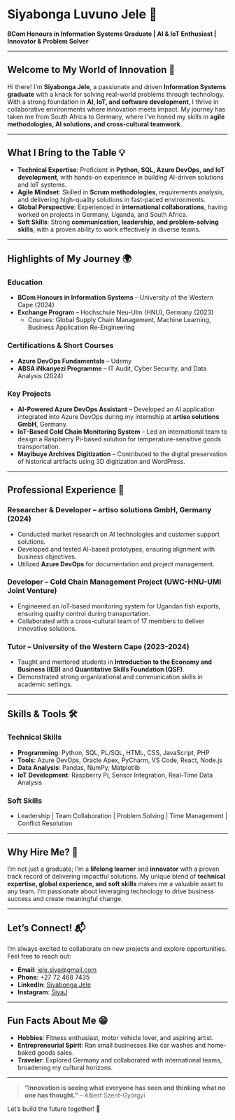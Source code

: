 # **Siyabonga Luvuno Jele** 🌟  
**BCom Honours in Information Systems Graduate | AI & IoT Enthusiast | Innovator & Problem Solver**

---

## **Welcome to My World of Innovation** 🚀  
Hi there! I'm **Siyabonga Jele**, a passionate and driven **Information Systems graduate** with a knack for solving real-world problems through technology. With a strong foundation in **AI, IoT, and software development**, I thrive in collaborative environments where innovation meets impact. My journey has taken me from South Africa to Germany, where I've honed my skills in **agile methodologies, AI solutions, and cross-cultural teamwork**.  

---

## **What I Bring to the Table** 💡  
- **Technical Expertise**: Proficient in **Python, SQL, Azure DevOps, and IoT development**, with hands-on experience in building AI-driven solutions and IoT systems.  
- **Agile Mindset**: Skilled in **Scrum methodologies**, requirements analysis, and delivering high-quality solutions in fast-paced environments.  
- **Global Perspective**: Experienced in **international collaborations**, having worked on projects in Germany, Uganda, and South Africa.  
- **Soft Skills**: Strong **communication, leadership, and problem-solving skills**, with a proven ability to work effectively in diverse teams.  

---

## **Highlights of My Journey** 🌍  
### **Education**  
- **BCom Honours in Information Systems** – University of the Western Cape (2024)  
- **Exchange Program** – Hochschule Neu-Ulm (HNU), Germany (2023)  
  - Courses: Global Supply Chain Management, Machine Learning, Business Application Re-Engineering  

### **Certifications & Short Courses**  
- **Azure DevOps Fundamentals** – Udemy  
- **ABSA iNkanyezi Programme** – IT Audit, Cyber Security, and Data Analysis (2024)  

### **Key Projects**  
- **AI-Powered Azure DevOps Assistant** – Developed an AI application integrated into Azure DevOps during my internship at **artiso solutions GmbH**, Germany.  
- **IoT-Based Cold Chain Monitoring System** – Led an international team to design a Raspberry Pi-based solution for temperature-sensitive goods transportation.  
- **Mayibuye Archives Digitization** – Contributed to the digital preservation of historical artifacts using 3D digitization and WordPress.  

---

## **Professional Experience** 💼  
### **Researcher & Developer** – artiso solutions GmbH, Germany (2024)  
- Conducted market research on AI technologies and customer support solutions.  
- Developed and tested AI-based prototypes, ensuring alignment with business objectives.  
- Utilized **Azure DevOps** for documentation and project management.  

### **Developer** – Cold Chain Management Project (UWC-HNU-UMI Joint Venture)  
- Engineered an IoT-based monitoring system for Ugandan fish exports, ensuring quality control during transportation.  
- Collaborated with a cross-cultural team of 17 members to deliver innovative solutions.  

### **Tutor** – University of the Western Cape (2023-2024)  
- Taught and mentored students in **Introduction to the Economy and Business (IEB)** and **Quantitative Skills Foundation (QSF)**.  
- Demonstrated strong organizational and communication skills in academic settings.  

---

## **Skills & Tools** 🛠️  
### **Technical Skills**  
- **Programming**: Python, SQL, PL/SQL, HTML, CSS, JavaScript, PHP  
- **Tools**: Azure DevOps, Oracle Apex, PyCharm, VS Code, React, Node.js  
- **Data Analysis**: Pandas, NumPy, Matplotlib  
- **IoT Development**: Raspberry Pi, Sensor Integration, Real-Time Data Analysis  

### **Soft Skills**  
- Leadership | Team Collaboration | Problem Solving | Time Management | Conflict Resolution  

---

## **Why Hire Me?** 🤝  
I’m not just a graduate; I’m a **lifelong learner** and **innovator** with a proven track record of delivering impactful solutions. My unique blend of **technical expertise, global experience, and soft skills** makes me a valuable asset to any team. I’m passionate about leveraging technology to drive business success and create meaningful change.  

---

## **Let’s Connect!** 📬  
I’m always excited to collaborate on new projects and explore opportunities. Feel free to reach out:  
- **Email**: jele.siya@gmail.com  
- **Phone**: +27 72 468 7435  
- **LinkedIn**: [Siyabonga Jele](https://www.linkedin.com/in/siyabonga-jele-aa6813258)
- **Instagram**: [SiyaJ](https://www.instagram.com/siya.x_j/)  

---

## **Fun Facts About Me** 😁  
- **Hobbies**: Fitness enthusiast, motor vehicle lover, and aspiring artist.  
- **Entrepreneurial Spirit**: Ran small businesses like car washes and home-baked goods sales.  
- **Traveler**: Explored Germany and collaborated with international teams, broadening my cultural horizons.  

---

> **“Innovation is seeing what everyone has seen and thinking what no one has thought.”** – Albert Szent-Györgyi  

Let’s build the future together! 🚀  
<!--
Here are some ideas to get you started:

- 🔭 I’m currently working on ...
- 🌱 I’m currently learning ...
- 👯 I’m looking to collaborate on ...
- 🤔 I’m looking for help with ...
- 💬 Ask me about ...
- 📫 How to reach me: 
- ⚡ Fun fact: ...


<!--
**SiyaLJ/SiyaLJ** is a ✨ _special_ ✨ repository because its `README.md` (this file) appears on your GitHub profile.

Here are some ideas to get you started:

- 🔭 I’m currently working on ...
- 🌱 I’m currently learning ...
- 👯 I’m looking to collaborate on ...
- 🤔 I’m looking for help with ...
- 💬 Ask me about ...
- 📫 How to reach me: ...
- 😄 Pronouns: ...
- ⚡ Fun fact: ...
-->
